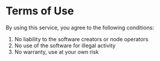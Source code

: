 # Terms of Use
By using this service, you agree to the following conditions:

1. No liability to the software creators or node operators
2. No use of the software for illegal activity
3. No warranty, use at your own risk
